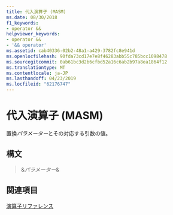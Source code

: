 ```yaml
---
title: 代入演算子 (MASM)
ms.date: 08/30/2018
f1_keywords:
- operator &&
helpviewer_keywords:
- operator &&
- '&& operator'
ms.assetid: cab40336-02b2-48a1-a429-3782fc8e941d
ms.openlocfilehash: 90fda73cd17e7e8f46283abb55c785bcc1098478
ms.sourcegitcommit: 0ab61bc3d2b6cfbd52a16c6ab2b97a8ea1864f12
ms.translationtype: MT
ms.contentlocale: ja-JP
ms.lasthandoff: 04/23/2019
ms.locfileid: "62176747"
---
```

# <a name="substitution-operator-masm"></a>代入演算子 (MASM)

置換*パラメーター*とその対応する引数の値。

## <a name="syntax"></a>構文

> &*パラメーター*&

## <a name="see-also"></a>関連項目

[演算子リファレンス](../../assembler/masm/operators-reference.md)<br/>